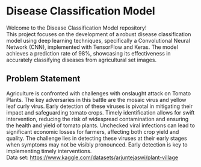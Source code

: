 # Disease Classification Model
Welcome to the Disease Classification Model repository! <br>
This project focuses on the development of a robust disease classification model using deep learning techniques, specifically a Convolutional Neural Network (CNN), implemented with TensorFlow and Keras. The model achieves a prediction rate of 98%, showcasing its effectiveness in accurately classifying diseases from agricultural set images.

## Problem Statement
Agriculture is confronted with challenges with onslaught attack on Tomato Plants. The key adversaries in this battle are the mosaic virus and yellow leaf curly virus. Early detection of these viruses is pivotal in mitigating their impact and safeguarding tomato crops. Timely identification allows for swift intervention, reducing the risk of widespread contamination and ensuring the health and yield of tomato plants. Unchecked viral infections can lead to significant economic losses for farmers, affecting both crop yield and quality. The challenge lies in detecting these viruses at their early stages when symptoms may not be visibly pronounced. Early detection is key to implementing timely interventions. <br>
Data set: https://www.kaggle.com/datasets/arjuntejaswi/plant-village
